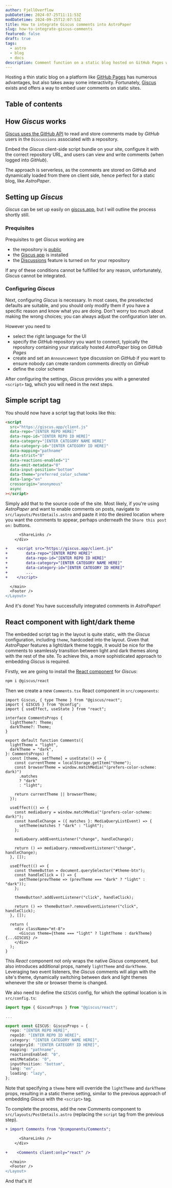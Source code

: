 ```yaml
---
author: FjellOverflow
pubDatetime: 2024-07-25T11:11:53Z
modDatetime: 2024-09-25T12:07:53Z
title: How to integrate Giscus comments into AstroPaper
slug: how-to-integrate-giscus-comments
featured: false
draft: true
tags:
  - astro
  - blog
  - docs
description: Comment function on a static blog hosted on GitHub Pages with Giscus.
---
```


Hosting a thin static blog on a platform like [GitHub Pages](https://docs.github.com/en/pages/getting-started-with-github-pages/creating-a-github-pages-site) has numerous advantages, but also takes away some interactivity. Fortunately, [Giscus](https://giscus.app/) exists and offers a way to embed user comments on static sites.

## Table of contents

## How _Giscus_ works

[Giscus uses the GitHub API](https://github.com/giscus/giscus?tab=readme-ov-file#how-it-works) to read and store comments made by _GitHub_ users in the `Discussions` associated with a repository.

Embed the _Giscus_ client-side script bundle on your site, configure it with the correct repository URL, and users can view and write comments (when logged into _GitHub_).

The approach is serverless, as the comments are stored on _GitHub_ and dynamically loaded from there on client side, hence perfect for a static blog, like _AstroPaper_.

## Setting up _Giscus_

_Giscus_ can be set up easily on [giscus.app](https://giscus.app/), but I will outline the process shortly still.

### Prequisites

Prequisites to get _Giscus_ working are

- the repository is [public](https://docs.github.com/en/repositories/managing-your-repositorys-settings-and-features/managing-repository-settings/setting-repository-visibility#making-a-repository-public)
- the [Giscus app](https://github.com/apps/giscus) is installed
- the [Discussions](https://docs.github.com/en/github/administering-a-repository/managing-repository-settings/enabling-or-disabling-github-discussions-for-a-repository) feature is turned on for your repository

If any of these conditions cannot be fulfilled for any reason, unfortunately, _Giscus_ cannot be integrated.

### Configuring _Giscus_

Next, configuring _Giscus_ is necessary. In most cases, the preselected defaults are suitable, and you should only modify them if you have a specific reason and know what you are doing. Don't worry too much about making the wrong choices; you can always adjust the configuration later on.

However you need to

- select the right language for the UI
- specify the _GitHub_ repository you want to connect, typically the repository containing your statically hosted _AstroPaper_ blog on _GitHub Pages_
- create and set an `Announcement` type discussion on _GitHub_ if you want to ensure nobody can create random comments directly on _GitHub_
- define the color scheme

After configuring the settings, _Giscus_ provides you with a generated `<script>` tag, which you will need in the next steps.

## Simple script tag

You should now have a script tag that looks like this:

```html
<script
  src="https://giscus.app/client.js"
  data-repo="[ENTER REPO HERE]"
  data-repo-id="[ENTER REPO ID HERE]"
  data-category="[ENTER CATEGORY NAME HERE]"
  data-category-id="[ENTER CATEGORY ID HERE]"
  data-mapping="pathname"
  data-strict="0"
  data-reactions-enabled="1"
  data-emit-metadata="0"
  data-input-position="bottom"
  data-theme="preferred_color_scheme"
  data-lang="en"
  crossorigin="anonymous"
  async
></script>
```

Simply add that to the source code of the site. Most likely, if you're using _AstroPaper_ and want to enable comments on posts, navigate to `src/layouts/PostDetails.astro` and paste it into the desired location where you want the comments to appear, perhaps underneath the `Share this post on:` buttons.

```diff
      <ShareLinks />
    </div>

+    <script src="https://giscus.app/client.js"
+        data-repo="[ENTER REPO HERE]"
+        data-repo-id="[ENTER REPO ID HERE]"
+        data-category="[ENTER CATEGORY NAME HERE]"
+        data-category-id="[ENTER CATEGORY ID HERE]"
+        ...
+    </script>

  </main>
  <Footer />
</Layout>
```

And it's done! You have successfully integrated comments in _AstroPaper_!

## React component with light/dark theme

The embedded script tag in the layout is quite static, with the _Giscus_ configuration, including `theme`, hardcoded into the layout. Given that _AstroPaper_ features a light/dark theme toggle, it would be nice for the comments to seamlessly transition between light and dark themes along with the rest of the site. To achieve this, a more sophisticated approach to embedding _Giscus_ is required.

Firstly, we are going to install the [React component](https://www.npmjs.com/package/@giscus/react) for _Giscus_:

```bash
npm i @giscus/react
```

Then we create a new `Comments.tsx` React component in `src/components`:

```tsx
import Giscus, { type Theme } from "@giscus/react";
import { GISCUS } from "@config";
import { useEffect, useState } from "react";

interface CommentsProps {
  lightTheme?: Theme;
  darkTheme?: Theme;
}

export default function Comments({
  lightTheme = "light",
  darkTheme = "dark",
}: CommentsProps) {
  const [theme, setTheme] = useState(() => {
    const currentTheme = localStorage.getItem("theme");
    const browserTheme = window.matchMedia("(prefers-color-scheme: dark)")
      .matches
      ? "dark"
      : "light";

    return currentTheme || browserTheme;
  });

  useEffect(() => {
    const mediaQuery = window.matchMedia("(prefers-color-scheme: dark)");
    const handleChange = ({ matches }: MediaQueryListEvent) => {
      setTheme(matches ? "dark" : "light");
    };

    mediaQuery.addEventListener("change", handleChange);

    return () => mediaQuery.removeEventListener("change", handleChange);
  }, []);

  useEffect(() => {
    const themeButton = document.querySelector("#theme-btn");
    const handleClick = () => {
      setTheme(prevTheme => (prevTheme === "dark" ? "light" : "dark"));
    };

    themeButton?.addEventListener("click", handleClick);

    return () => themeButton?.removeEventListener("click", handleClick);
  }, []);

  return (
    <div className="mt-8">
      <Giscus theme={theme === "light" ? lightTheme : darkTheme} {...GISCUS} />
    </div>
  );
}
```

This _React_ component not only wraps the native _Giscus_ component, but also introduces additional props, namely `lightTheme` and `darkTheme`. Leveraging two event listeners, the _Giscus_ comments will align with the site's theme, dynamically switching between dark and light themes whenever the site or browser theme is changed.

We also need to define the `GISCUS` config, for which the optimal location is in `src/config.ts`:

```ts
import type { GiscusProps } from "@giscus/react";

...

export const GISCUS: GiscusProps = {
  repo: "[ENTER REPO HERE]",
  repoId: "[ENTER REPO ID HERE]",
  category: "[ENTER CATEGORY NAME HERE]",
  categoryId: "[ENTER CATEGORY ID HERE]",
  mapping: "pathname",
  reactionsEnabled: "0",
  emitMetadata: "0",
  inputPosition: "bottom",
  lang: "en",
  loading: "lazy",
};
```

Note that specifying a `theme` here will override the `lightTheme` and `darkTheme` props, resulting in a static theme setting, similar to the previous approach of embedding _Giscus_ with the `<script>` tag.

To complete the process, add the new Comments component to `src/layouts/PostDetails.astro` (replacing the `script` tag from the previous step).

```diff
+ import Comments from "@components/Comments";

      <ShareLinks />
    </div>

+    <Comments client:only="react" />

  </main>
  <Footer />
</Layout>
```

And that's it!
